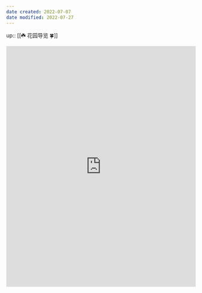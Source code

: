 ```yaml
---
date created: 2022-07-07
date modified: 2022-07-27
---
```


up:: [[☘️ 花园导览 🍀]]

<iframe border=0 frameborder=0 src="https://oldwinter.zhubai.love/" allow="fullscreen" style="height: 640px; width: 100%; z-index: 999;"></iframe>
